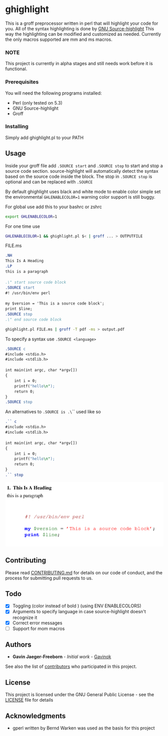 # ghighlight

This is a groff preprocessor written in perl that will highlight your code for you. All of the syntax highlighting is done by [GNU Source-highlight](https://www.gnu.org/software/src-highlite/#mozTocId323328) This way the highlighting can be modified and customized as needed. Currently the only macros supported are mm and ms macros.


### NOTE

This project is currently in alpha stages and still needs work before it is functional.

### Prerequisites

You will need the following programs installed:

- Perl (only tested on 5.3)
- GNU Source-highlight
- Groff


### Installing

Simply add ghighlight.pl to your PATH 

## Usage

Inside your groff file add `.SOURCE start`  and `.SOURCE stop` to start and stop a source code section. source-highlight will automatically detect the syntax based on the source code inside the block. The stop in `.SOURCE stop` is optional and can be replaced with `.SOURCE`

By default ghighlight uses black and white mode to enable color simple set the environmental `GHLENABLECOLOR=1` warning color support is still buggy.

For global use add this to your bashrc or zshrc
```sh
export GHLENABLECOLOR=1
```

For one time use 
```sh
GHLENABLECOLOR=1 && ghighlight.pl $< | groff ... > OUTPUTFILE
```

FILE.ms
```roff
.NH
This Is A Heading
.LP
this is a paragraph

.\" start source code block
.SOURCE start
#! /usr/bin/env perl

my $version = 'This is a source code block';
print $line; 
.SOURCE stop
.\" end source code block
```

```sh
ghighlight.pl FILE.ms | groff -T pdf -ms > output.pdf
```

To specify a syntax use `.SOURCE <language>`
```roff
.SOURCE c
#include <stdio.h>
#include <stdlib.h>

int main(int argc, char *argv[])
{
    int i = 0;
    printf("hello\n");
    return 0;
}
.SOURCE stop
```

An alternatives to `.SOURCE is .\`\`` used like so
```roff
.`` c
#include <stdio.h>
#include <stdlib.h>

int main(int argc, char *argv[])
{
    int i = 0;
    printf("hello\n");
    return 0;
}
.`` stop
```

![Output](./demo.png)


## Contributing

Please read [CONTRIBUTING.md](https://github.com/Gavinok/ghighlight/contributing.md) for details on our code of conduct, and the process for submitting pull requests to us.

## Todo
- [x] Toggling (color instead of bold ) (using ENV ENABLECOLORS)
- [x] Arguments to specify language in case source-highlight doesn't recognize it
- [x] Correct error messages
- [ ] Support for mom macros

## Authors

* **Gavin Jaeger-Freeborn** - *Initial work* - [Gavinok](https://github.com/Gavinok)

See also the list of [contributors](https://github.com/Gavinok/ghighlight/contributors) who participated in this project.

## License

This project is licensed under the GNU General Public License - see the [LICENSE](LICENSE) file for details

## Acknowledgments

* gperl written by Bernd Warken was used as the basis for this project
